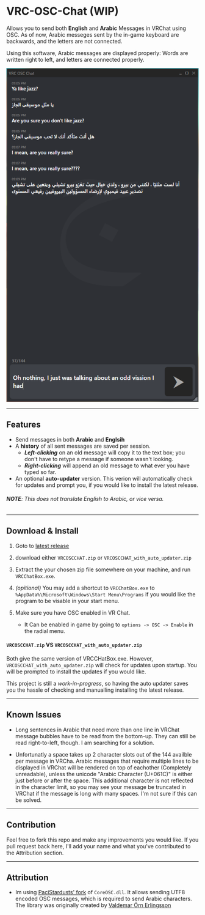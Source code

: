 # VRC-OSC-Chat (WIP)

Allows you to send both **English** and **Arabic** Messages in VRChat using OSC. 
As of now, Arabic messeges sent by the in-game keyboard are backwards, and the letters are not connected.

Using this software, Arabic messages are displayed properly: Words are written right to left, and letters are connected properly.


<p align="center">
  <img src="./images/jazz.png" alt="Jazz appreciation"/>
</p>

---
## Features
- Send messages in both **Arabic** and **Englsih**
- A **history** of all sent messages are saved per session. 
    - ***Left-clicking*** on an old message will copy it to the text box; you don't have to retype a message if someone wasn't looking.
    - ***Right-clicking*** will append an old message to what ever you have typed so far.
- An optional **auto-updater** version. This verion will automatically check for updates and prompt you, if you would like to install the latest release.


###### **NOTE**: This does not translate English to Arabic, or vice versa. 
---
## Download & Install
1. Goto to [latest release](https://github.com/MrKhan20b0/VRC-OSC-Chat/releases/latest)
2. download either `VRCOSCCHAT.zip` or `VRCOSCCHAT_with_auto_updater.zip`
3. Extract the your chosen zip file somewhere on your machine, and run `VRCChatBox.exe`.

4. *(opitional)* You may add a shortcut to `VRCChatBox.exe` to `%AppData%\Microsoft\Windows\Start Menu\Programs` if you would like the program to be visable in your start menu.

5. Make sure you have OSC enabled in VR Chat.
    - It Can be enabled in game by going to `options -> OSC -> Enable` in the radial menu.

#### `VRCOSCCHAT.zip` VS `VRCOSCCHAT_with_auto_updater.zip`
Both give the same version of VRCCHatBox.exe. However, `VRCOSCCHAT_with_auto_updater.zip` will check for updates upon startup. You will be prompted to install the updates if you would like.

This project is still a *work-in-progress*, so having the auto updater saves you the hassle of checking and manualling installing the latest release.

---
## Known Issues

- Long sentences in Arabic that need more than one line in VRChat message bubbles have to be read from the bottom-up. They can still be read right-to-left, though. I am searching for a solution.

- Unfortunatly a space takes up 2 character slots out of the 144 availble per message in VRCha. Arabic messages that require multiple lines to be displayed in VRChat will be rendered on top of eachother (Completely unreadable), unless the unicode "Arabic Character (U+061C)" is either just before or after the space. This additional character is not reflected in the character limit, so you may see your message be truncated in VRChat if the message is long with many spaces. I'm not sure if this can be solved.
---
## Contribution
Feel free to fork this repo and make any improvements you would like.
If you pull request back here, I'll add your name and what you've contributed to the Attribution section.

---
## Attribution

- Im using [PaciStardusts' fork](https://github.com/PaciStardust/CoreOSC-UTF8) of `CoreOSC.dll`.
It allows sending UTF8 encoded OSC messages, which is required to send Arabic characters.
The library was originally created by [Valdemar Örn Erlingsson](https://github.com/ValdemarOrn/SharpOSC)
